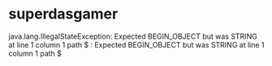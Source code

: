 # superdasgamer
java.lang.IllegalStateException: Expected BEGIN_OBJECT but was STRING at line 1 column 1 path $ : Expected BEGIN_OBJECT but was STRING at line 1 column 1 path $
